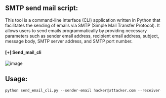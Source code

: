 ## SMTP send mail script:

This tool is a command-line interface (CLI) application written in Python that facilitates the sending of emails via SMTP (Simple Mail Transfer Protocol). It allows users to send emails programmatically by providing necessary parameters such as sender email address, recipient email address, subject, message body, SMTP server address, and SMTP port number.

#### [+] Send_mail_cli

![image](https://github.com/H3EXX/smtp/assets/111686217/44c62767-2bac-4d52-a7c8-47a331dbb3ca)


## Usage:
```python
python send_email_cli.py --sender-email hacker@attacker.com --receiver-email <USER>@<Domain> --subject "Subject" --message "Message" --smtp-server <HOST> --smtp-port 25
```
